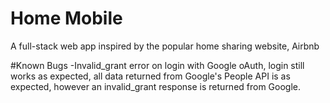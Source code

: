 # Home Mobile
A full-stack web app inspired by the popular home sharing website, Airbnb
















#Known Bugs
-Invalid_grant error on login with Google oAuth, login still works as expected, all data returned from Google's People API is as expected, 
however an invalid_grant response is returned from Google.
